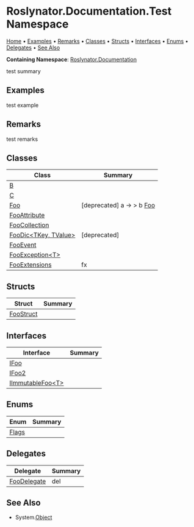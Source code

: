 <a name="_top"></a>

# Roslynator\.Documentation\.Test Namespace

[Home](../../../README.md#_top) &#x2022; [Examples](#examples) &#x2022; [Remarks](#remarks) &#x2022; [Classes](#classes) &#x2022; [Structs](#structs) &#x2022; [Interfaces](#interfaces) &#x2022; [Enums](#enums) &#x2022; [Delegates](#delegates) &#x2022; [See Also](#see-also)

**Containing Namespace**: [Roslynator.Documentation](../README.md#_top)

test summary

## Examples

test example

## Remarks

test remarks

## Classes

| Class | Summary |
| ----- | ------- |
| [B](B/README.md#_top) | |
| [C](C/README.md#_top) | |
| [Foo](Foo/README.md#_top) | \[deprecated\] a → > b [Foo](Foo/README.md#_top) |
| [FooAttribute](FooAttribute/README.md#_top) | |
| [FooCollection](FooCollection/README.md#_top) | |
| [FooDic\<TKey, TValue>](FooDic-2/README.md#_top) | \[deprecated\]  |
| [FooEvent](FooEvent/README.md#_top) | |
| [FooException\<T>](FooException-1/README.md#_top) | |
| [FooExtensions](FooExtensions/README.md#_top) | fx |

## Structs

| Struct | Summary |
| ------ | ------- |
| [FooStruct](FooStruct/README.md#_top) | |

## Interfaces

| Interface | Summary |
| --------- | ------- |
| [IFoo](IFoo/README.md#_top) | |
| [IFoo2](IFoo2/README.md#_top) | |
| [IImmutableFoo\<T>](IImmutableFoo-1/README.md#_top) | |

## Enums

| Enum | Summary |
| ---- | ------- |
| [Flags](Flags/README.md#_top) | |

## Delegates

| Delegate | Summary |
| -------- | ------- |
| [FooDelegate](FooDelegate/README.md#_top) | del |

## See Also

* System\.[Object](https://docs.microsoft.com/en-us/dotnet/api/system.object)
